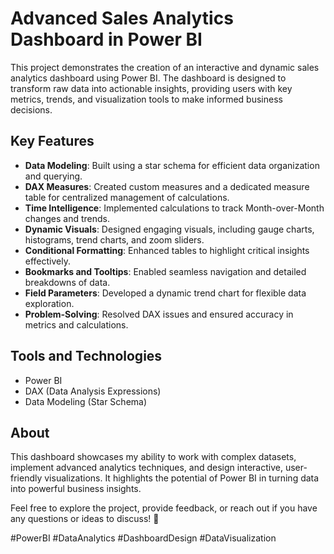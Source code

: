 # Advanced Sales Analytics Dashboard in Power BI  

This project demonstrates the creation of an interactive and dynamic sales analytics dashboard using Power BI. The dashboard is designed to transform raw data into actionable insights, providing users with key metrics, trends, and visualization tools to make informed business decisions.  

## Key Features  
- **Data Modeling**: Built using a star schema for efficient data organization and querying.  
- **DAX Measures**: Created custom measures and a dedicated measure table for centralized management of calculations.  
- **Time Intelligence**: Implemented calculations to track Month-over-Month changes and trends.  
- **Dynamic Visuals**: Designed engaging visuals, including gauge charts, histograms, trend charts, and zoom sliders.  
- **Conditional Formatting**: Enhanced tables to highlight critical insights effectively.  
- **Bookmarks and Tooltips**: Enabled seamless navigation and detailed breakdowns of data.  
- **Field Parameters**: Developed a dynamic trend chart for flexible data exploration.  
- **Problem-Solving**: Resolved DAX issues and ensured accuracy in metrics and calculations.  

## Tools and Technologies  
- Power BI  
- DAX (Data Analysis Expressions)  
- Data Modeling (Star Schema)  

## About  
This dashboard showcases my ability to work with complex datasets, implement advanced analytics techniques, and design interactive, user-friendly visualizations. It highlights the potential of Power BI in turning data into powerful business insights.  

Feel free to explore the project, provide feedback, or reach out if you have any questions or ideas to discuss! 🚀  

#PowerBI #DataAnalytics #DashboardDesign #DataVisualization
